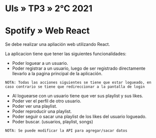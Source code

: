 # UIs » TP3 » 2°C 2021

# Spotify » Web React

Se debe realizar una apliación web utilizando React.

La aplicacion tiene que tener las siguientes funcionalidades:

* Poder loguear a un usuario.
* Poder registrar a un usuario, luego de ser registrado directamente llevarlo a la pagina principal de la aplicación.

```
NOTA: Todas las acciones siguientes se tiene que estar logueado, en caso contrario se tiene que redireccionar a la pantalla de login
```

* Al loguearse con un usuario tiene que ver sus playlist y sus likes.
* Poder ver el perfil de otro usuario.
* Poder ver una playlist.
* Poder reproducir una playlist.
* Poder seguir o sacar una playlist de los likes del usuario logueado.
* Poder buscar. (usuarios, playlist, songs)

```
NOTA: Se puede modificar la API para agregar/sacar datos
```
